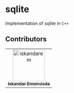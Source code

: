 # sqlite
Implementation of sqlite in `C++`


## Contributors
<!-- readme: contributors -start -->
<table>
	<tbody>
		<tr>
            <td align="center">
                <a href="https://github.com/iskandarem">
                    <img src="https://avatars.githubusercontent.com/u/104186981?v=4" width="100;" alt="iskandarem"/>
                    <br />
                    <sub><b>Iskandar Emomzoda</b></sub>
                </a>
            </td>
		</tr>
	<tbody>
</table>
<!-- readme: contributors -end -->